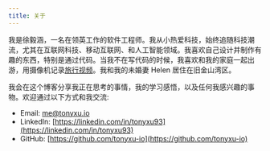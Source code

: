 ```yaml
---
title: 关于
---
```


我是徐毅涵，一名在领英工作的软件工程师。我从小热爱科技，始终追随科技潮流，尤其在互联网科技、移动互联网、和人工智能领域。我喜欢自己设计并制作有趣的东西，特别是通过代码。当我不在写代码的时候，我喜欢和我的家庭一起出游，用摄像机记录[旅行视频](https://tonyloveshan.com/vlogs)。我和我的未婚妻 Helen 居住在旧金山湾区。

我会在这个博客分享我正在思考的事情，我的学习感悟，以及任何我感兴趣的事物。欢迎通过以下方式和我交流:

- Email: [me@tonyxu.io](mailto:me@tonyxu.io)
- LinkedIn: [https://linkedin.com/in/tonyxu93](https://linkedin.com/in/tonyxu93)
- GitHub: [https://github.com/tonyxu-io](https://github.com/tonyxu-io)
